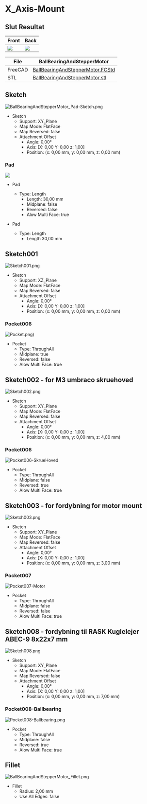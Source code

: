 # X_Axis-Mount

## Slut Resultat

| Front | Back |
| --- | --- |
| ![](./Images/Fillet_front.png) | ![](./Images/Fillet_back.png)  |


| File   | BallBearingAndStepperMotor |
| ---    | ---           |
|FreeCAD |[BallBearingAndStepperMotor.FCStd](./CNC-Mount_BallBearingAndStepperMotor.FCStd)|
| STL    |[BallBearingAndStepperMotor.stl](./stl/CNC-Mount_BallBearingAndStepperMotor-Body-Leje-Motor.stl)|

## Sketch

![BallBearingAndStepperMotor_Pad-Sketch.png](./Images/BallBearingAndStepperMotor_Pad-Sketch.png)

* Sketch
  * Support: XY_Plane
  * Map Mode: FlatFace
  * Map Reversed: false
  * Attachment Offset
    * Angle: 0,00°
    * Axis: [X: 0,00 Y: 0,00 z: 1,00]
    * Position: (x: 0,00 mm, y: 0,00 mm, z: 0,00 mm)

### Pad

![](./Images/Pad.png)

* Pad
  * Type: Length
    * Length: 30,00 mm
    * Midplane: false
    * Reversed: false
    * Alow Multi Face: true

* Pad
  * Type: Length
    * Length 30,00 mm

## Sketch001

![Sketch001.png](./Images/Sketch001.png)

* Sketch
  * Support: XZ_Plane
  * Map Mode: FlatFace
  * Map Reversed: false
  * Attachment Offset
    * Angle: 0,00°
    * Axis: [X: 0,00 Y: 0,00 z: 1,00]
    * Position: (x: 0,00 mm, y: 0,00 mm, z: 0,00 mm)

### Pocket006

![Pocket.png)](./Images/Pocket.png)

* Pocket
  * Type: ThroughAll
  * Midplane: true
  * Reversed: false
  * Alow Multi Face: true

## Sketch002 - for M3 umbraco skruehoved

![Sketch002.png](./Images/Sketch002.png)

* Sketch
  * Support: XY_Plane
  * Map Mode: FlatFace
  * Map Reversed: false
  * Attachment Offset
    * Angle: 0,00°
    * Axis: [X: 0,00 Y: 0,00 z: 1,00]
    * Position: (x: 0,00 mm, y: 0,00 mm, z: 4,00 mm)

### Pocket006

![Pocket006-SkrueHoved](./Images/Pocket006-SkrueHoved.png)

* Pocket
  * Type: ThroughAll
  * Midplane: false
  * Reversed: true
  * Alow Multi Face: true

## Sketch003 - for fordybning for motor mount

![Sketch003.png](./Images/Sketch003.png)

* Sketch
  * Support: XY_Plane
  * Map Mode: FlatFace
  * Map Reversed: false
  * Attachment Offset
    * Angle: 0,00°
    * Axis: [X: 0,00 Y: 0,00 z: 1,00]
    * Position: (x: 0,00 mm, y: 0,00 mm, z: 3,00 mm)

### Pocket007

![Pocket007-Motor](./Images/Pocket007-Motor.png)

* Pocket
  * Type: ThroughAll
  * Midplane: false
  * Reversed: false
  * Alow Multi Face: true

## Sketch008 - fordybning til RASK Kuglelejer ABEC-9 8x22x7 mm

![Sketch008.png](./Images/Sketch008.png)

* Sketch
  * Support: XY_Plane
  * Map Mode: FlatFace
  * Map Reversed: false
  * Attachment Offset
    * Angle: 0,00°
    * Axis: [X: 0,00 Y: 0,00 z: 1,00]
    * Position: (x: 0,00 mm, y: 0,00 mm, z: 7,00 mm)

### Pocket008-Ballbearing

![Pocket008-Ballbearing.png](./Images/Pocket008-Ballbearing.png)

* Pocket
  * Type: ThroughAll
  * Midplane: false
  * Reversed: true
  * Alow Multi Face: true

## Fillet

![BallBearingAndStepperMotor_Fillet.png](./Images/BallBearingAndStepperMotor_Fillet.png)

* Fillet
  * Radius: 2,00 mm
  * Use All Edges: false 